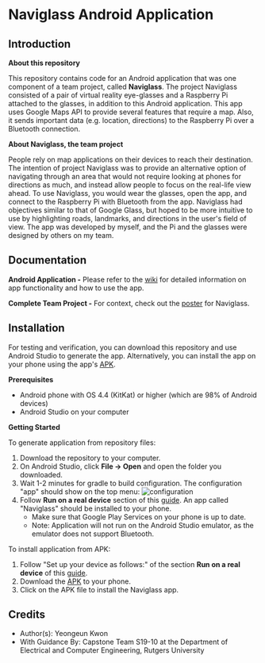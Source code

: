 # Naviglass Android Application

## Introduction
**About this repository**

This repository contains code for an Android application that was one component of a team project, called **Naviglass**. The project Naviglass consisted of a pair of virtual reality eye-glasses and a Raspberry Pi attached to the glasses, in addition to this Android application. This app uses Google Maps API to provide several features that require a map. Also, it sends important data (e.g. location, directions) to the Raspberry Pi over a Bluetooth connection. 

**About Naviglass, the team project**

People rely on map applications on their devices to reach their destination. The intention of project Naviglass was to provide an alternative option of navigating through an area that would not require looking at phones for directions as much, and instead allow people to focus on the real-life view ahead. To use Naviglass, you would wear the glasses, open the app, and connect to the Raspberry Pi with Bluetooth from the app. Naviglass had objectives similar to that of Google Glass, but hoped to be more intuitive to use by highlighting roads, landmarks, and directions in the user's field of view. The app was developed by myself, and the Pi and the glasses were designed by others on my team. 

## Documentation 
**Android Application -** Please refer to the [wiki](https://github.com/yeongeunkwon/Android-App-Naviglass/wiki) for detailed information on app functionality and how to use the app. 

**Complete Team Project -** For context, check out the [poster](https://www.ece.rutgers.edu/sites/default/files/capstone/capstone2019/posters/S19-10-poster.pdf) for Naviglass. 

## Installation 
For testing and verification, you can download this repository and use Android Studio to generate the app. Alternatively, you can install the app on your phone using the app's [APK](/app/build/outputs/apk/debug/app-debug.apk). 

**Prerequisites**
* Android phone with OS 4.4 (KitKat) or higher (which are 98% of Android devices) 
* Android Studio on your computer

**Getting Started**

To generate application from repository files: 
1. Download the repository to your computer. 
1. On Android Studio, click **File -> Open** and open the folder you downloaded. 
1. Wait 1-2 minutes for gradle to build configuration. The configuration "app" should show on the top menu: ![configuration](https://user-images.githubusercontent.com/46125838/82724739-ab30c780-9d1b-11ea-8178-065473826559.PNG) 
1. Follow **Run on a real device** section of this [guide](https://developer.android.com/training/basics/firstapp/running-app#RealDevice). An app called "Naviglass" should be installed to your phone. 
    * Make sure that Google Play Services on your phone is up to date. 
    * Note: Application will not run on the Android Studio emulator, as the emulator does not support Bluetooth. 

To install application from APK: 
1. Follow "Set up your device as follows:" of the section **Run on a real device** of this [guide](https://developer.android.com/training/basics/firstapp/running-app#RealDevice). 
1. Download the [APK](/app/build/outputs/apk/debug/app-debug.apk) to your phone. 
1. Click on the APK file to install the Naviglass app. 

## Credits 
* Author(s): Yeongeun Kwon 
* With Guidance By: Capstone Team S19-10 at the Department of Electrical and Computer Engineering, Rutgers University
